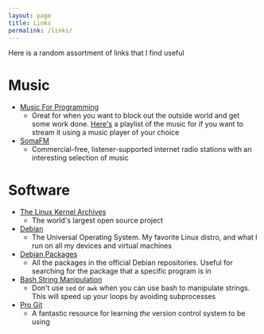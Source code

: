 ```yaml
---
layout: page
title: Links
permalink: /links/
---
```


Here is a random assortment of links that I find useful

# Music
* [Music For Programming](https://musicforprogramming.net/)
  * Great for when you want to block out the outside world and get some work
    done. [Here's](/files/Music_For_Programming.m3u) a playlist of the music for
    if you want to stream it using a music player of your choice
* [SomaFM](https://somafm.com/)
  * Commercial-free, listener-supported internet radio stations with an
    interesting selection of music

# Software
* [The Linux Kernel Archives](https://www.kernel.org/)
  * The world's largest open source project
* [Debian](https://www.debian.org/)
  * The Universal Operating System. My favorite Linux distro, and what I run on
    all my devices and virtual machines
* [Debian Packages](https://www.debian.org/distrib/packages)
  * All the packages in the official Debian repositories. Useful for searching
    for the package that a specific program is in
* [Bash String Manipulation](http://www.tldp.org/LDP/abs/html/string-manipulation.html)
  * Don't use `sed` or `awk` when you can use bash to manipulate strings. This
    will speed up your loops by avoiding subprocesses
* [Pro Git](https://git-scm.com/book/en/v2)
  * A fantastic resource for learning *the* version control system to be using
